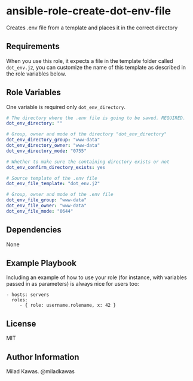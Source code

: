 ansible-role-create-dot-env-file
=========

Creates .env file from a template and places it in the correct directory

Requirements
------------
When you use this role, it expects a file in the template folder called `dot_env.j2`, you can customize the name of this template as described in the role variables below.

Role Variables
--------------

One variable is required only `dot_env_directory`.

```yaml
# The directory where the .env file is going to be saved. REQUIRED.
dot_env_directory: ""

# Group, owner and mode of the directory "dot_env_directory"
dot_env_directory_group: "www-data"
dot_env_directory_owner: "www-data"
dot_env_directory_mode: "0755"

# Whether to make sure the containing directory exists or not
dot_env_confirm_directory_exists: yes

# Source template of the .env file
dot_env_file_template: "dot_env.j2"

# Group, owner and mode of the .env file
dot_env_file_group: "www-data"
dot_env_file_owner: "www-data"
dot_env_file_mode: "0644"
```

Dependencies
------------

None

Example Playbook
----------------

Including an example of how to use your role (for instance, with variables passed in as parameters) is always nice for users too:

    - hosts: servers
      roles:
         - { role: username.rolename, x: 42 }

License
-------

MIT

Author Information
------------------

Milad Kawas. @miladkawas
